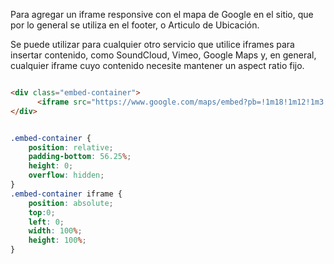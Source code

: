 Para agregar un iframe responsive con el mapa de Google en el sitio, que por lo general se utiliza en el footer, o Articulo de Ubicación.

Se puede utilizar para cualquier otro servicio que utilice iframes para insertar contenido, como SoundCloud, Vimeo, Google Maps y, en general, cualquier iframe cuyo contenido necesite mantener un aspect ratio fijo.

```html

<div class="embed-container">
      <iframe src="https://www.google.com/maps/embed?pb=!1m18!1m12!1m3!1d3329.9657653732347!2d-70.61707088480136!3d-33.4241368807815!2m3!1f0!2f0!3f0!3m2!1i1024!2i768!4f13.1!3m3!1m2!1s0x9662cf641ce887c3%3A0xfd6c67895ea6b509!2sMonse%C3%B1or+Nuncio+Sotero+Sanz+de+Villalba+100%2C+Providencia%2C+Regi%C3%B3n+Metropolitana!5e0!3m2!1ses!2scl!4v1541688817197" width="600" height="300" frameborder="0" style="border:0" allowfullscreen></iframe>
</div>

```


```css

.embed-container {
    position: relative;
    padding-bottom: 56.25%;
    height: 0;
    overflow: hidden;
}
.embed-container iframe {
    position: absolute;
    top:0;
    left: 0;
    width: 100%;
    height: 100%;
}


```






